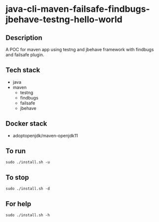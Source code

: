 # java-cli-maven-failsafe-findbugs-jbehave-testng-hello-world

## Description
A POC for maven app using testng
and jbehave framework with findbugs
and failsafe plugin.

## Tech stack
- java
- maven
  - testng
  - findbugs
  - failsafe
  - jbehave

## Docker stack
- adoptopenjdk/maven-openjdk11

## To run
`sudo ./install.sh -u`

## To stop
`sudo ./install.sh -d`

## For help
`sudo ./install.sh -h`
